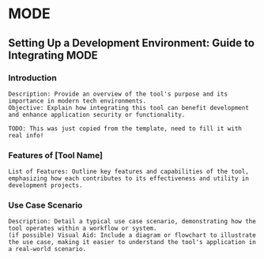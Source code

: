 # MODE
## Setting Up a Development Environment: Guide to Integrating MODE
### Introduction

    Description: Provide an overview of the tool's purpose and its importance in modern tech environments.
    Objective: Explain how integrating this tool can benefit development and enhance application security or functionality.

    TODO: This was just copied from the template, need to fill it with real info!

### Features of [Tool Name]

    List of Features: Outline key features and capabilities of the tool, emphasizing how each contributes to its effectiveness and utility in development projects.

### Use Case Scenario

    Description: Detail a typical use case scenario, demonstrating how the tool operates within a workflow or system.
    (if possible) Visual Aid: Include a diagram or flowchart to illustrate the use case, making it easier to understand the tool's application in a real-world scenario. 